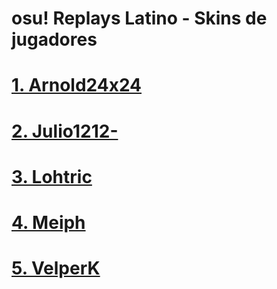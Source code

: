 # osu! Replays Latino - Skins de jugadores
# [1. Arnold24x24](https://github.com/FlyingCat-X/osu-Replays-Latino-Skins/blob/master/Arnold24x24/Arnold24x24Skins.md)
# [2. Julio1212-](https://github.com/FlyingCat-X/osu-Replays-Latino-Skins/blob/master/Julio1212-/Julio1212Skins.md)
# [3. Lohtric](https://github.com/FlyingCat-X/osu-Replays-Latino-Skins/blob/master/Lohtric/LohtricSkins.md)
# [4. Meiph](https://github.com/FlyingCat-X/osu-Replays-Latino-Skins/blob/master/Meiph/MeiphSkins.md)
# [5. VelperK](https://github.com/FlyingCat-X/osu-Replays-Latino-Skins/blob/master/VelperK/VelperkSkins.md)
